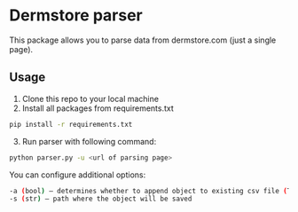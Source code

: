 # Dermstore parser

This package allows you to parse data from dermstore.com (just a single page).
## Usage
1. Clone this repo to your local machine
2. Install all packages from requirements.txt
```sh
pip install -r requirements.txt
```
3. Run parser with following command:
```sh
python parser.py -u <url of parsing page>
```
You can configure additional options:
```sh
-a (bool) — determines whether to append object to existing csv file (True) or make a single csv file with it (False)
-s (str) — path where the object will be saved
```
